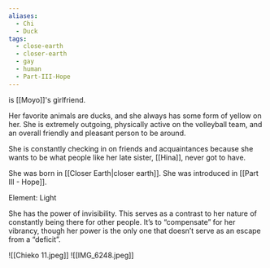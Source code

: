 ```yaml
---
aliases:
  - Chi
  - Duck
tags:
  - close-earth
  - closer-earth
  - gay
  - human
  - Part-III-Hope
---
```

is [[Moyo]]'s girlfriend. 

Her favorite animals are ducks, and she always has some form of yellow on her. She is extremely outgoing, physically active on the volleyball team, and an overall friendly and pleasant person to be around. 

She is constantly checking in on friends and acquaintances because she wants to be what people like her late sister, [[Hina]], never got to have. 

She was born in [[Closer Earth|closer earth]]. She was introduced in [[Part III - Hope]].

Element: Light

She has the power of invisibility. This serves as a contrast to her nature of constantly being there for other people. It’s to “compensate” for her vibrancy, though her power is the only one that doesn’t serve as an escape from a “deficit”.

![[Chieko 11.jpeg]]
![[IMG_6248.jpeg]]